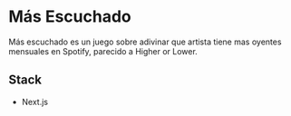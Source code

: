 # Más Escuchado

Más escuchado es un juego sobre adivinar que artista tiene mas oyentes mensuales en Spotify, parecido a Higher or Lower.

## Stack

- Next.js
